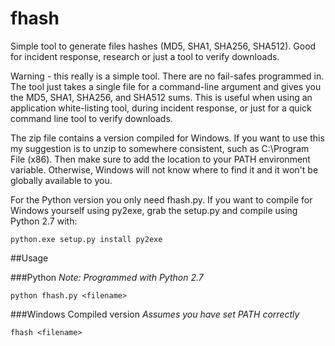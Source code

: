 # fhash
Simple tool to generate files hashes (MD5, SHA1, SHA256, SHA512).   Good for incident response, research or just a tool to verify downloads.

Warning - this really is a simple tool.  There are no fail-safes programmed in.  The tool just takes a single file for a command-line argument and gives you the MD5, SHA1, SHA256, and SHA512 sums.  This is useful when using an application white-listing tool, during incident response, or just for a quick command line tool to verify downloads.

The zip file contains a version compiled for Windows.  If you want to use this my suggestion is to unzip to somewhere consistent, such as C:\Program File (x86)\.  Then make sure to add the location to your PATH environment variable.  Otherwise, Windows will not know where to find it and it won't be globally available to you.

For the Python version you only need fhash.py.  If you want to compile for Windows yourself using py2exe, grab the setup.py and compile using Python 2.7 with:

`python.exe setup.py install py2exe`



##Usage



###Python
*Note: Programmed with Python 2.7*

`python fhash.py <filename>`




###Windows Compiled version
*Assumes you have set PATH correctly*

`fhash <filename>`


